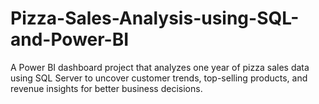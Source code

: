 # Pizza-Sales-Analysis-using-SQL-and-Power-BI
A Power BI dashboard project that analyzes one year of pizza sales data using SQL Server to uncover customer trends, top-selling products, and revenue insights for better business decisions.
